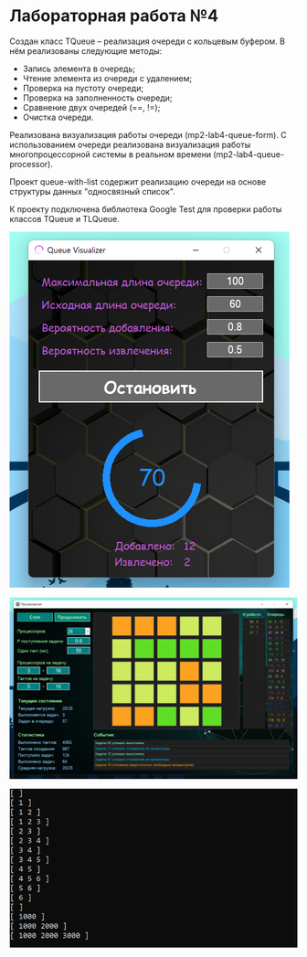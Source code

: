 # Лабораторная работа №4

Создан класс TQueue – реализация очереди с кольцевым буфером. В нём реализованы следующие методы:

- Запись элемента в очередь;
- Чтение элемента из очереди с удалением;
- Проверка на пустоту очереди;
- Проверка на заполненность очереди;
- Сравнение двух очередей (==, !=);
- Очистка очереди.

Реализована визуализация работы очереди (mp2-lab4-queue-form).
С использованием очереди реализована визуализация работы многопроцессорной системы в реальном времени (mp2-lab4-queue-processor).

Проект queue-with-list содержит реализацию очереди на основе структуры данных "односвязный список".

К проекту подключена библиотека Google Test для проверки работы классов TQueue и TLQueue.

![Visualizer screenshot](https://github.com/alexChurkin/mp2-lab4-queue/raw/master/Visualizer.png)

![Processors screenshot](https://github.com/alexChurkin/mp2-lab4-queue/raw/master/Processors.png)

![Console main screenshot](https://github.com/alexChurkin/mp2-lab4-queue/raw/master/ConsoleMain.png)
